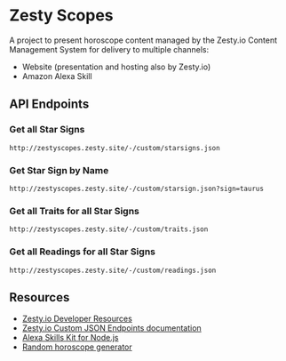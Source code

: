 # Zesty Scopes

A project to present horoscope content managed by the Zesty.io Content Management System for delivery to multiple channels:

* Website (presentation and hosting also by Zesty.io)
* Amazon Alexa Skill

## API Endpoints

### Get all Star Signs

```
http://zestyscopes.zesty.site/-/custom/starsigns.json
```

### Get Star Sign by Name

```
http://zestyscopes.zesty.site/-/custom/starsign.json?sign=taurus
```


### Get all Traits for all Star Signs

```
http://zestyscopes.zesty.site/-/custom/traits.json
```

### Get all Readings for all Star Signs

```
http://zestyscopes.zesty.site/-/custom/readings.json
```


## Resources

* [Zesty.io Developer Resources](https://developer.zesty.io/)
* [Zesty.io Custom JSON Endpoints documentation](https://developer.zesty.io/docs/code-editor/customizable-json-endpoints-for-content/)
* [Alexa Skills Kit for Node.js](https://github.com/alexa/alexa-skills-kit-sdk-for-nodejs/)
* [Random horoscope generator](http://www.glossynews.com/funnyhitman/horoscopes.php)
